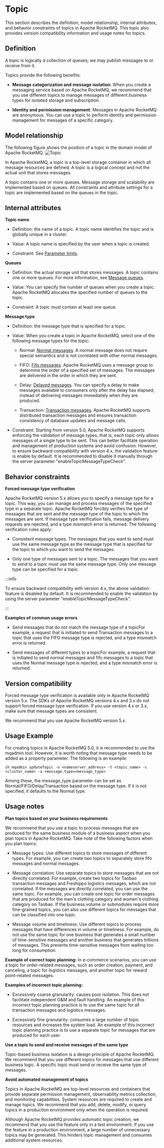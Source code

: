 # Topic

This section describes the definition, model relationship, internal attributes, and behavior constraints of topics in Apache RocketMQ. This topic also provides version compatibility information and usage notes for topics.

## Definition

A topic is logically a collection of queues; we may publish messages to or receive from it.

Topics provide the following benefits:

* **Message categorization and message isolation**: When you create a messaging service based on Apache RocketMQ, we recommend that you use different topics to manage messages of different business types for isolated storage and subscription.



* **Identity and permission management**: Messages in Apache RocketMQ are anonymous. You can use a topic to perform identity and permission management for messages of a specific category.



## Model relationship

The following figure shows the position of a topic in the domain model of Apache RocketMQ.
![Topic](../picture/v5/archifortopic.png)

In Apache RocketMQ, a topic is a top-level storage container in which all message resources are defined. A topic is a logical concept and not the actual unit that stores messages.

A topic contains one or more queues. Message storage and scalability are implemented based on queues. All constraints and attribute settings for a topic are implemented based on the queues in the topic.

## Internal attributes

**Topic name**

* Definition: the name of a topic. A topic name identifies the topic and is globally unique in a cluster.

* Value: A topic name is specified by the user when a topic is created.

* Constraint: See [Parameter limits](../01-introduction/03limits.md).


**Queues**

* Definition: the actual storage unit that stores messages. A topic contains one or more queues. For more information, see [Message queues](../03-domainModel/03messagequeue.md).

* Value: You can specify the number of queues when you create a topic. Apache RocketMQ allocates the specified number of queues to the topic.

* Constraint: A topic must contain at least one queue.



**Message type**

* Definition: the message type that is specified for a topic.

* Value: When you create a topic in Apache RocketMQ, select one of the following message types for the topic:
  * Normal: [Normal messages](../04-featureBehavior/01normalmessage.md). A normal message does not require special semantics and is not correlated with other normal messages.

  * FIFO: [Fifo messages](../04-featureBehavior/03fifomessage.md). Apache RocketMQ uses a message group to determine the order of a specified set of messages. The messages are delivered in the order in which they are sent.

  * Delay: [Delayed messages](../04-featureBehavior/02delaymessage.md). You can specify a delay to make messages available to consumers only after the delay has elapsed, instead of delivering messages immediately when they are produced.

  * Transaction: [Transaction messages](../04-featureBehavior/04transactionmessage.md). Apache RocketMQ supports distributed transaction messages and ensures transaction consistency of database updates and message calls.

* Constraint: Starting from version 5.0, Apache RocketMQ supports enforcing the validation of message types, that is, each topic only allows messages of a single type to be sent. This can better facilitate operation and management of production systems and avoid confusion. However, to ensure backward compatibility with version 4.x, the validation feature is enable by default. It is recommended to disable it manually through the server parameter "enableTopicMessageTypeCheck".


## Behavior constraints

**Forced message type verification**

Apache RocketMQ version 5.x allows you to specify a message type for a topic. This way, you can manage and process messages of the specified type in a separate topic. Apache RocketMQ forcibly verifies the type of messages that are sent and the message type of the topic to which the messages are sent. If message type verification fails, message delivery requests are rejected, and a type mismatch error is returned. The following verification rules apply:

* Consistent message types. The messages that you want to send must use the same message type as the message type that is specified for the topic to which you want to send the messages.

* Only one type of messages sent to a topic. The messages that you want to send to a topic must use the same message type. Only one message type can be specified for a topic.

:::info

To ensure backward compatibility with version 4.x, the above validation feature is disabled by default. It is recommended to enable the validation by using the server parameter "enableTopicMessageTypeCheck".

:::

**Examples of common usage errors**

* Send messages that do not match the message type of a topicFor example, a request that is initiated to send Transaction messages to a topic that uses the FIFO message type is rejected, and a type mismatch error is returned.

* Send messages of different types to a topicFor example, a request that is initiated to send normal messages and fifo messages to a topic that uses the Normal message type is rejected, and a type mismatch error is returned.


## Version compatibility


Forced message type verification is available only in Apache RocketMQ version 5.x. The SDKs of Apache RocketMQ versions 4.x and 3.x do not support forced message type verification. If you use version 4.x or 3.x, make sure that message types are consistent.

We recommend that you use Apache RocketMQ version 5.x.

## Usage Example
For creating topics in Apache RocketMQ 5.0, it is recommended to use the mqadmin tool. However, it is worth noting that message type needs to be added as a property parameter. The following is an example:
```shell
sh mqadmin updateTopic -n <nameserver_address> -t <topic_name> -c <cluster_name> -a +message.type=<message_type>
```
Among these, the message_type parameter can be set as Normal/FIFO/Delay/Transaction based on the message type. If it is not specified, it defaults to the Normal type.

## Usage notes

**Plan topics based on your business requirements**

We recommend that you use a topic to process messages that are produced for the same business module of a business aspect when you plan topics in Apache RocketMQ. Take note of the following factors when you plan topics:

* Message types: Use different topics to store messages of different types. For example, you can create two topics to separately store fifo messages and normal messages.

* Message correlation: Use separate topics to store messages that are not directly correlated. For example, create two topics for Taobao transaction messages and Freshippo logistics messages, which are not correlated. If the messages are directly correlated, you can use the same topic. For example, you can create one topic for order messages that are produced for the men's clothing category and women's clothing category on Taobao. If the business volume or submodules require more fine-grained topics, you can also use different topics for messages that can be classified into one topic.

* Message volume and timeliness: Use different topics to process messages that have differences in volume or timeliness. For example, do not use the same topic for one business that generates a small number of time-sensitive messages and another business that generates trillions of messages. This prevents time-sensitive messages from waiting too long for consumption.


**Example of correct topic planning:** In e-commerce scenarios, you can use a topic for order-related messages, such as order creation, payment, and canceling, a topic for logistics messages, and another topic for reward point-related messages.

**Examples of incorrect topic planning:**

* Excessively coarse granularity: causes poor isolation. This does not facilitate independent O\&M and fault handling. An example of this incorrect topic planning practice is to use the same topic for all transaction messages and logistics messages.

* Excessively fine granularity: consumes a large number of topic resources and increases the system load. An example of this incorrect topic planning practice is to use a separate topic for messages that are produced for each user.




**Use a topic to send and receive messages of the same type**

Topic-based business isolation is a design principle of Apache RocketMQ. We recommend that you use different topics for messages that use different business logic. A specific topic must send or receive the same type of messages.

**Avoid automated management of topics**

Topics in Apache RocketMQ are top-level resources and containers that provide separate permission management, observability metrics collection, and monitoring capabilities. System resources are required to create and manage topics. We recommend that you add, delete, modify, or query topics in a production environment only when the operation is required.

Although Apache RocketMQ provides automatic topic creation, we recommend that you use the feature only in a test environment. If you use the feature in a production environment, a large number of unnecessary topics may be generated. This hinders topic management and consumes additional system resources.

